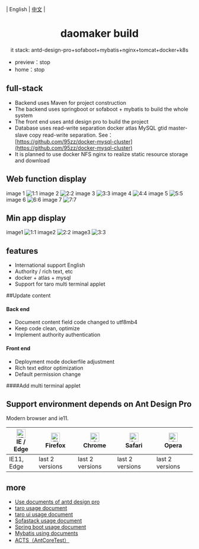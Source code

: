 
| English | [中文](./README.md) |

<h1 align="center">daomaker build</h1>
<div align="center">
it stack: antd-design-pro+sofaboot+mybatis+nginx+tomcat+docker+k8s
</div>

- preview：stop
- home：stop

## full-stack
- Backend uses Maven for project construction
- The backend uses springboot or sofaboot + mybatis to build the whole system
- The front end uses antd design pro to build the project
- Database uses read-write separation docker atlas MySQL gtid master-slave copy read-write separation. See：[https://github.com/95zz/docker-mysql-cluster](https://github.com/95zz/docker-mysql-cluster)
- It is planned to use docker NFS nginx to realize static resource storage and download

## Web function display
image 1
![1:1](https://3jxq.com/public/upload/1011ad48ce62c9b1d340880f9fcdb811.png)
image 2
![2:2](https://3jxq.com/public/upload/605ec4ee00f8c8c476ca4e4eabb82992.png)
image 3
![3:3](https://3jxq.com/public/upload/2be57613a008c5d1853413676b6ee797.png)
image 4
![4:4](https://3jxq.com/public/upload/907813977e8a61ffe4c5322db78428b7.png)
image 5
![5:5](https://3jxq.com/public/upload/1cef580d1a58526e0b4100b883654da7.png)
image 6
![6:6](https://3jxq.com/public/upload/578eb82cd41994c3eb25b1ccc02a3548.png)
image 7
![7:7](https://3jxq.com/public/upload/d7ac183287ef6de576c9909a6b8a5933.png)

## Min app display
image1
![1:1](https://3jxq.com/public/upload/e0769cc9e661c455475cab5a4135eca8.png)
image2
![2:2](https://3jxq.com/public/upload/9bd46d8a1ed5b5970309130e7c86744a.png)
image3
![3:3](https://3jxq.com/public/upload/3d6c9f4df76fecfafd3a7c33e747ea64.png)

## features
- International support English
- Authority / rich text, etc
- docker + atlas + mysql  
- Support for taro multi terminal applet

##Update content

#### Back end
- Document content field code changed to utf8mb4
- Keep code clean, optimize
- Implement authority authentication

#### Front end
- Deployment mode dockerfile adjustment
- Rich text editor optimization
- Default permission change

####Add multi terminal applet

## Support environment depends on Ant Design Pro

Modern browser and ie11.

| [<img src="https://raw.githubusercontent.com/alrra/browser-logos/master/src/edge/edge_48x48.png" alt="IE / Edge" width="24px" height="24px" />](http://godban.github.io/browsers-support-badges/)</br>IE / Edge | [<img src="https://raw.githubusercontent.com/alrra/browser-logos/master/src/firefox/firefox_48x48.png" alt="Firefox" width="24px" height="24px" />](http://godban.github.io/browsers-support-badges/)</br>Firefox | [<img src="https://raw.githubusercontent.com/alrra/browser-logos/master/src/chrome/chrome_48x48.png" alt="Chrome" width="24px" height="24px" />](http://godban.github.io/browsers-support-badges/)</br>Chrome | [<img src="https://raw.githubusercontent.com/alrra/browser-logos/master/src/safari/safari_48x48.png" alt="Safari" width="24px" height="24px" />](http://godban.github.io/browsers-support-badges/)</br>Safari | [<img src="https://raw.githubusercontent.com/alrra/browser-logos/master/src/opera/opera_48x48.png" alt="Opera" width="24px" height="24px" />](http://godban.github.io/browsers-support-badges/)</br>Opera |
| --- | --- | --- | --- | --- |
| IE11, Edge | last 2 versions | last 2 versions | last 2 versions | last 2 versions |

##  more
- [Use documents of antd design pro](http://pro.ant.design/docs/getting-started)
- [taro usage document](https://taro.jd.com)
- [taro ui usage document](https://taro-ui.jd.com/#/)
- [Sofastack usage document](https://www.sofastack.tech/guides/sofastack-quick-start/)
- [Spring boot usage document](https://spring.io/projects/spring-boot)
- [Mybatis using documents](https://mybatis.org/mybatis-3/zh/index.html)
- [ACTS（AntCoreTest）](https://www.bookstack.cn/read/SOFAActs/Home.md)
